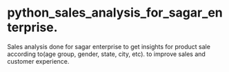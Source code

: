 # python_sales_analysis_for_sagar_enterprise.
Sales analysis done for sagar enterprise to get insights for product sale according to(age group, gender, state, city, etc).
to improve sales and customer experience.
